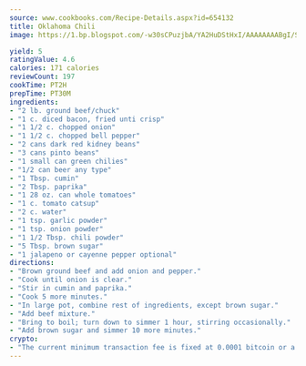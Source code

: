 ```yaml
---
source: www.cookbooks.com/Recipe-Details.aspx?id=654132
title: Oklahoma Chili
image: https://1.bp.blogspot.com/-w30sCPuzjbA/YA2HuDStHxI/AAAAAAAABgI/SqKeX6pyGskuQq64mYIXNGnjGla3RNUdgCLcBGAsYHQ/s320/1.png

yield: 5
ratingValue: 4.6
calories: 171 calories
reviewCount: 197
cookTime: PT2H
prepTime: PT30M
ingredients:
- "2 lb. ground beef/chuck"
- "1 c. diced bacon, fried unti crisp"
- "1 1/2 c. chopped onion"
- "1 1/2 c. chopped bell pepper"
- "2 cans dark red kidney beans"
- "3 cans pinto beans"
- "1 small can green chilies"
- "1/2 can beer any type"
- "1 Tbsp. cumin"
- "2 Tbsp. paprika"
- "1 28 oz. can whole tomatoes"
- "1 c. tomato catsup"
- "2 c. water"
- "1 tsp. garlic powder"
- "1 tsp. onion powder"
- "1 1/2 Tbsp. chili powder"
- "5 Tbsp. brown sugar"
- "1 jalapeno or cayenne pepper optional"
directions:
- "Brown ground beef and add onion and pepper."
- "Cook until onion is clear."
- "Stir in cumin and paprika."
- "Cook 5 more minutes."
- "In large pot, combine rest of ingredients, except brown sugar."
- "Add beef mixture."
- "Bring to boil; turn down to simmer 1 hour, stirring occasionally."
- "Add brown sugar and simmer 10 more minutes."
crypto:
- "The current minimum transaction fee is fixed at 0.0001 bitcoin or a tenth of a millibitcoin per kilobyte, recently decreased from one millibitcoin."
---
```

